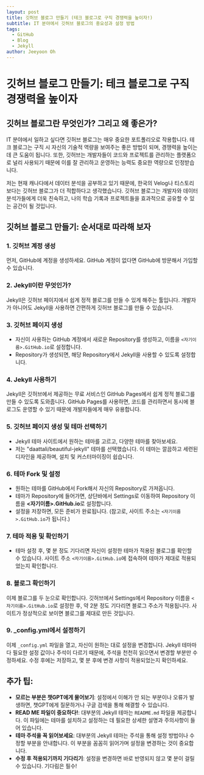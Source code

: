 ```yaml
---
layout: post
title: 깃허브 블로그 만들기 (테크 블로그로 구직 경쟁력을 높이자!)
subtitle: IT 분야에서 깃허브 블로그의 중요성과 설정 방법
tags:
  - GitHub
  - Blog
  - Jekyll
author: Jeeyoon Oh
---
```


# 깃허브 블로그 만들기: 테크 블로그로 구직 경쟁력을 높이자

## 깃허브 블로그란 무엇인가? 그리고 왜 좋은가?

IT 분야에서 일하고 싶다면 깃허브 블로그는 매우 중요한 포트폴리오로 작용합니다. 테크 블로그는 구직 시 자신의 기술적 역량을 보여주는 좋은 방법이 되며, 경쟁력을 높이는 데 큰 도움이 됩니다. 또한, 깃허브는 개발자들이 코드와 프로젝트를 관리하는 플랫폼으로 널리 사용되기 때문에 이를 잘 관리하고 운영하는 능력도 중요한 역량으로 인정받습니다.

저는 현재 캐나다에서 데이터 분석을 공부하고 있기 때문에, 한국의 Velog나 티스토리보다는 깃허브 블로그가 더 적합하다고 생각했습니다. 깃허브 블로그는 개발자와 데이터 분석가들에게 더욱 친숙하고, 나의 학습 기록과 프로젝트들을 효과적으로 공유할 수 있는 공간이 될 것입니다.

## 깃허브 블로그 만들기: 순서대로 따라해 보자

### 1. 깃허브 계정 생성
먼저, GitHub에 계정을 생성하세요. GitHub 계정이 없다면 GitHub에 방문해서 가입할 수 있습니다.

### 2. Jekyll이란 무엇인가?
Jekyll은 깃허브 페이지에서 쉽게 정적 블로그를 만들 수 있게 해주는 툴입니다. 개발자가 아니어도 Jekyll을 사용하면 간편하게 깃허브 블로그를 만들 수 있습니다.

### 3. 깃허브 페이지 생성
- 자신이 사용하는 GitHub 계정에서 새로운 Repository를 생성하고, 이름을 `<자기이름>.GitHub.io`로 설정합니다.
- Repository가 생성되면, 해당 Repository에서 Jekyll을 사용할 수 있도록 설정합니다.

### 4. Jekyll 사용하기
Jekyll은 깃허브에서 제공하는 무료 서비스인 GitHub Pages에서 쉽게 정적 블로그를 만들 수 있도록 도와줍니다. GitHub Pages를 사용하면, 코드를 관리하면서 동시에 블로그도 운영할 수 있기 때문에 개발자들에게 매우 유용합니다.

### 5. 깃허브 페이지 생성 및 테마 선택하기
- Jekyll 테마 사이트에서 원하는 테마를 고르고, 다양한 테마를 찾아보세요.
- 저는 "daattali/beautiful-jekyll" 테마를 선택했습니다. 이 테마는 깔끔하고 세련된 디자인을 제공하며, 설치 및 커스터마이징이 쉽습니다.

### 6. 테마 Fork 및 설정
- 원하는 테마를 GitHub에서 Fork해서 자신의 Repository로 가져옵니다.
- 테마가 Repository에 들어가면, 상단바에서 Settings로 이동하여 Repository 이름을 **<자기이름>.GitHub.io**로 설정합니다.
- 설정을 저장하면, 모든 준비가 완료됩니다. (참고로, 사이트 주소는 `<자기이름>.GitHub.io`가 됩니다.)

### 7. 테마 적용 및 확인하기
- 테마 설정 후, 몇 분 정도 기다리면 자신이 설정한 테마가 적용된 블로그를 확인할 수 있습니다. 사이트 주소 `<자기이름>.GitHub.io`에 접속하여 테마가 제대로 적용되었는지 확인합니다.

### 8. 블로그 확인하기
이제 블로그를 두 눈으로 확인합니다. 깃허브에서 Settings에서 Repository 이름을 `<자기이름>.GitHub.io`로 설정한 후, 약 2분 정도 기다리면 블로그 주소가 적용됩니다. 사이트가 정상적으로 보이면 블로그를 제대로 만든 것입니다.

### 9. _config.yml에서 설정하기
이제 `_config.yml` 파일을 열고, 자신이 원하는 대로 설정을 변경합니다. Jekyll 테마마다 필요한 설정 값이나 주석이 다르기 때문에, 주석을 천천히 읽으면서 변경할 부분만 수정하세요. 
수정 후에는 저장하고, 몇 분 후에 변경 사항이 적용되었는지 확인하세요.

## 추가 팁:
- **모르는 부분은 챗GPT에게 물어보기**: 설정에서 이해가 안 되는 부분이나 오류가 발생하면, 챗GPT에게 질문하거나 구글 검색을 통해 해결할 수 있습니다.
- **READ ME 파일이 중요하다!**: 대부분의 Jekyll 테마는 `README.md` 파일을 제공합니다. 이 파일에는 테마를 설치하고 설정하는 데 필요한 상세한 설명과 주의사항이 들어 있습니다. 
- **테마 주석을 꼭 읽어보세요**: 대부분의 Jekyll 테마는 주석을 통해 설정 방법이나 수정할 부분을 안내합니다. 이 부분을 꼼꼼히 읽어가며 설정을 변경하는 것이 중요합니다.
- **수정 후 적용되기까지 기다리기**: 설정을 변경하면 바로 반영되지 않고 몇 분이 걸릴 수 있습니다. 기다림은 필수!
